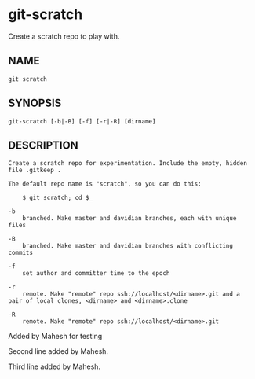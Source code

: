 # git-scratch
Create a scratch repo to play with.

## NAME

    git scratch

## SYNOPSIS

    git-scratch [-b|-B] [-f] [-r|-R] [dirname]

## DESCRIPTION

    Create a scratch repo for experimentation. Include the empty, hidden file .gitkeep .

    The default repo name is "scratch", so you can do this:

        $ git scratch; cd $_

    -b
        branched. Make master and davidian branches, each with unique files

    -B
        branched. Make master and davidian branches with conflicting commits

    -f
        set author and committer time to the epoch

    -r
        remote. Make "remote" repo ssh://localhost/<dirname>.git and a pair of local clones, <dirname> and <dirname>.clone

    -R
        remote. Make "remote" repo ssh://localhost/<dirname>.git
        

Added by Mahesh for testing

Second line added by Mahesh.

Third line added by Mahesh.
